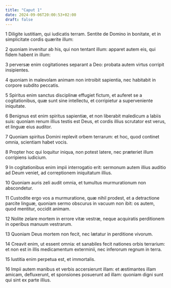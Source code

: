 ```yaml
---
title: "Caput 1"
date: 2024-09-06T20:00:53+02:00
draft: false
---
```



1 Diligite iustitiam, qui iudicatis terram. Sentite de Domino in bonitate, et in simplicitate cordis quærite illum:

2 quoniam invenitur ab his, qui non tentant illum: apparet autem eis, qui fidem habent in illum:

3 perversæ enim cogitationes separant a Deo: probata autem virtus corripit insipientes.

4 quoniam in malevolam animam non introibit sapientia, nec habitabit in corpore subdito peccatis.

5 Spiritus enim sanctus disciplinæ effugiet fictum, et auferet se a cogitationibus, quæ sunt sine intellectu, et corripietur a superveniente iniquitate.

6 Benignus est enim spiritus sapientiæ, et non liberabit maledicum a labiis suis: quoniam renum illius testis est Deus, et cordis illius scrutator est verus, et linguæ eius auditor.

7 Quoniam spiritus Domini replevit orbem terrarum: et hoc, quod continet omnia, scientiam habet vocis.

8 Propter hoc qui loquitur iniqua, non potest latere, nec præteriet illum corripiens iudicium.

9 In cogitationibus enim impii interrogatio erit: sermonum autem illius auditio ad Deum veniet, ad correptionem iniquitatum illius.

10 Quoniam auris zeli audit omnia, et tumultus murmurationum non abscondetur.

11 Custodite ergo vos a murmuratione, quæ nihil prodest, et a detractione parcite linguæ, quoniam sermo obscurus in vacuum non ibit: os autem, quod mentitur, occidit animam.

12 Nolite zelare mortem in errore vitæ vestræ, neque acquiratis perditionem in operibus manuum vestrarum.

13 Quoniam Deus mortem non fecit, nec lætatur in perditione vivorum.

14 Creavit enim, ut essent omnia: et sanabiles fecit nationes orbis terrarium: et non est in illis medicamentum exterminii, nec inferorum regnum in terra.

15 Iustitia enim perpetua est, et immortalis.

16 Impii autem manibus et verbis accersierunt illam: et æstimantes illam amicam, defluxerunt, et sponsiones posuerunt ad illam: quoniam digni sunt qui sint ex parte illius.

